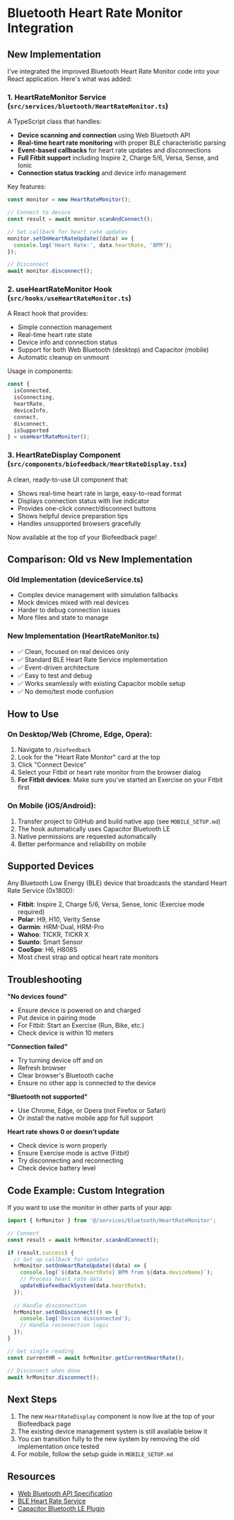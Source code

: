 # Bluetooth Heart Rate Monitor Integration

## New Implementation

I've integrated the improved Bluetooth Heart Rate Monitor code into your React application. Here's what was added:

### 1. HeartRateMonitor Service (`src/services/bluetooth/HeartRateMonitor.ts`)

A TypeScript class that handles:
- **Device scanning and connection** using Web Bluetooth API
- **Real-time heart rate monitoring** with proper BLE characteristic parsing
- **Event-based callbacks** for heart rate updates and disconnections
- **Full Fitbit support** including Inspire 2, Charge 5/6, Versa, Sense, and Ionic
- **Connection status tracking** and device info management

Key features:
```typescript
const monitor = new HeartRateMonitor();

// Connect to device
const result = await monitor.scanAndConnect();

// Set callback for heart rate updates
monitor.setOnHeartRateUpdate((data) => {
  console.log('Heart Rate:', data.heartRate, 'BPM');
});

// Disconnect
await monitor.disconnect();
```

### 2. useHeartRateMonitor Hook (`src/hooks/useHeartRateMonitor.ts`)

A React hook that provides:
- Simple connection management
- Real-time heart rate state
- Device info and connection status
- Support for both Web Bluetooth (desktop) and Capacitor (mobile)
- Automatic cleanup on unmount

Usage in components:
```typescript
const {
  isConnected,
  isConnecting,
  heartRate,
  deviceInfo,
  connect,
  disconnect,
  isSupported
} = useHeartRateMonitor();
```

### 3. HeartRateDisplay Component (`src/components/biofeedback/HeartRateDisplay.tsx`)

A clean, ready-to-use UI component that:
- Shows real-time heart rate in large, easy-to-read format
- Displays connection status with live indicator
- Provides one-click connect/disconnect buttons
- Shows helpful device preparation tips
- Handles unsupported browsers gracefully

Now available at the top of your Biofeedback page!

## Comparison: Old vs New Implementation

### Old Implementation (deviceService.ts)
- Complex device management with simulation fallbacks
- Mock devices mixed with real devices
- Harder to debug connection issues
- More files and state to manage

### New Implementation (HeartRateMonitor.ts)
- ✅ Clean, focused on real devices only
- ✅ Standard BLE Heart Rate Service implementation
- ✅ Event-driven architecture
- ✅ Easy to test and debug
- ✅ Works seamlessly with existing Capacitor mobile setup
- ✅ No demo/test mode confusion

## How to Use

### On Desktop/Web (Chrome, Edge, Opera):
1. Navigate to `/biofeedback`
2. Look for the "Heart Rate Monitor" card at the top
3. Click "Connect Device"
4. Select your Fitbit or heart rate monitor from the browser dialog
5. **For Fitbit devices**: Make sure you've started an Exercise on your Fitbit first

### On Mobile (iOS/Android):
1. Transfer project to GitHub and build native app (see `MOBILE_SETUP.md`)
2. The hook automatically uses Capacitor Bluetooth LE
3. Native permissions are requested automatically
4. Better performance and reliability on mobile

## Supported Devices

Any Bluetooth Low Energy (BLE) device that broadcasts the standard Heart Rate Service (0x180D):

- **Fitbit**: Inspire 2, Charge 5/6, Versa, Sense, Ionic (Exercise mode required)
- **Polar**: H9, H10, Verity Sense
- **Garmin**: HRM-Dual, HRM-Pro
- **Wahoo**: TICKR, TICKR X
- **Suunto**: Smart Sensor
- **CooSpo**: H6, H808S
- Most chest strap and optical heart rate monitors

## Troubleshooting

**"No devices found"**
- Ensure device is powered on and charged
- Put device in pairing mode
- For Fitbit: Start an Exercise (Run, Bike, etc.)
- Check device is within 10 meters

**"Connection failed"**
- Try turning device off and on
- Refresh browser
- Clear browser's Bluetooth cache
- Ensure no other app is connected to the device

**"Bluetooth not supported"**
- Use Chrome, Edge, or Opera (not Firefox or Safari)
- Or install the native mobile app for full support

**Heart rate shows 0 or doesn't update**
- Check device is worn properly
- Ensure Exercise mode is active (Fitbit)
- Try disconnecting and reconnecting
- Check device battery level

## Code Example: Custom Integration

If you want to use the monitor in other parts of your app:

```typescript
import { hrMonitor } from '@/services/bluetooth/HeartRateMonitor';

// Connect
const result = await hrMonitor.scanAndConnect();

if (result.success) {
  // Set up callback for updates
  hrMonitor.setOnHeartRateUpdate((data) => {
    console.log(`${data.heartRate} BPM from ${data.deviceName}`);
    // Process heart rate data
    updateBiofeedbackSystem(data.heartRate);
  });
  
  // Handle disconnection
  hrMonitor.setOnDisconnect(() => {
    console.log('Device disconnected');
    // Handle reconnection logic
  });
}

// Get single reading
const currentHR = await hrMonitor.getCurrentHeartRate();

// Disconnect when done
await hrMonitor.disconnect();
```

## Next Steps

1. The new `HeartRateDisplay` component is now live at the top of your Biofeedback page
2. The existing device management system is still available below it
3. You can transition fully to the new system by removing the old implementation once tested
4. For mobile, follow the setup guide in `MOBILE_SETUP.md`

## Resources

- [Web Bluetooth API Specification](https://webbluetoothcg.github.io/web-bluetooth/)
- [BLE Heart Rate Service](https://www.bluetooth.com/specifications/specs/heart-rate-service-1-0/)
- [Capacitor Bluetooth LE Plugin](https://github.com/capacitor-community/bluetooth-le)

